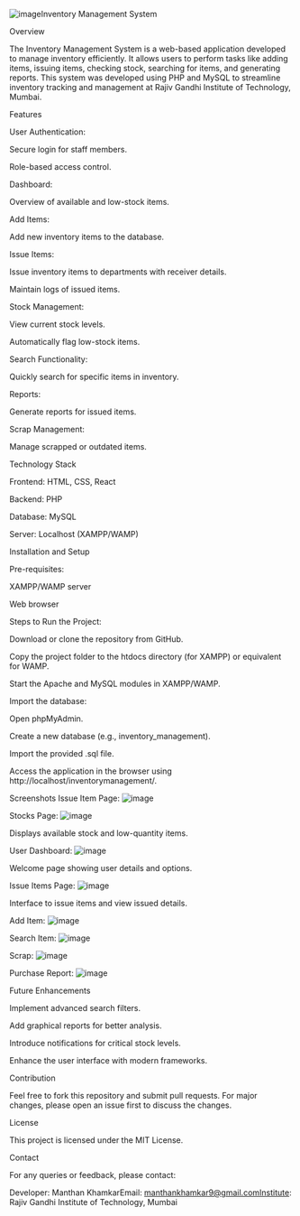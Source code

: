![image](https://github.com/user-attachments/assets/2991f079-9628-4b83-9da5-4cb1832f7d5d)Inventory Management System

Overview

The Inventory Management System is a web-based application developed to manage inventory efficiently. It allows users to perform tasks like adding items, issuing items, checking stock, searching for items, and generating reports. This system was developed using PHP and MySQL to streamline inventory tracking and management at Rajiv Gandhi Institute of Technology, Mumbai.

Features

User Authentication:

Secure login for staff members.

Role-based access control.

Dashboard:

Overview of available and low-stock items.

Add Items:

Add new inventory items to the database.

Issue Items:

Issue inventory items to departments with receiver details.

Maintain logs of issued items.

Stock Management:

View current stock levels.

Automatically flag low-stock items.

Search Functionality:

Quickly search for specific items in inventory.

Reports:

Generate reports for issued items.

Scrap Management:

Manage scrapped or outdated items.

Technology Stack

Frontend: HTML, CSS, React

Backend: PHP

Database: MySQL

Server: Localhost (XAMPP/WAMP)

Installation and Setup

Pre-requisites:

XAMPP/WAMP server

Web browser

Steps to Run the Project:

Download or clone the repository from GitHub.

Copy the project folder to the htdocs directory (for XAMPP) or equivalent for WAMP.

Start the Apache and MySQL modules in XAMPP/WAMP.

Import the database:

Open phpMyAdmin.

Create a new database (e.g., inventory_management).

Import the provided .sql file.

Access the application in the browser using http://localhost/inventorymanagement/.

Screenshots
Issue Item Page:
![image](https://github.com/user-attachments/assets/39db2e7b-6830-402b-8886-dd1c0c1759cc)


Stocks Page:
![image](https://github.com/user-attachments/assets/3ddaa06d-577b-4349-8cd4-13ad2b1e25c1)

Displays available stock and low-quantity items.

User Dashboard:
![image](https://github.com/user-attachments/assets/6d4a564d-b058-46a7-87fe-d96d31471f9e)

Welcome page showing user details and options.

Issue Items Page:
![image](https://github.com/user-attachments/assets/d263b3b9-2c8f-468d-bfd5-ca6bc9f92354)

Interface to issue items and view issued details.

Add Item:
![image](https://github.com/user-attachments/assets/cba786f1-b452-4cb9-bc90-10015da0a798)

Search Item:
![image](https://github.com/user-attachments/assets/299a6acf-aa34-444f-9424-369c08ece710)

Scrap:
![image](https://github.com/user-attachments/assets/6502c1f1-4fc2-46fb-8367-8d223a28840b)

Purchase Report:
![image](https://github.com/user-attachments/assets/93e5bb38-3a21-4cfd-b7cf-d7f3b9236f83)


Future Enhancements

Implement advanced search filters.

Add graphical reports for better analysis.

Introduce notifications for critical stock levels.

Enhance the user interface with modern frameworks.

Contribution

Feel free to fork this repository and submit pull requests. For major changes, please open an issue first to discuss the changes.

License

This project is licensed under the MIT License.

Contact

For any queries or feedback, please contact:

Developer: Manthan KhamkarEmail: manthankhamkar9@gmail.comInstitute: Rajiv Gandhi Institute of Technology, Mumbai
